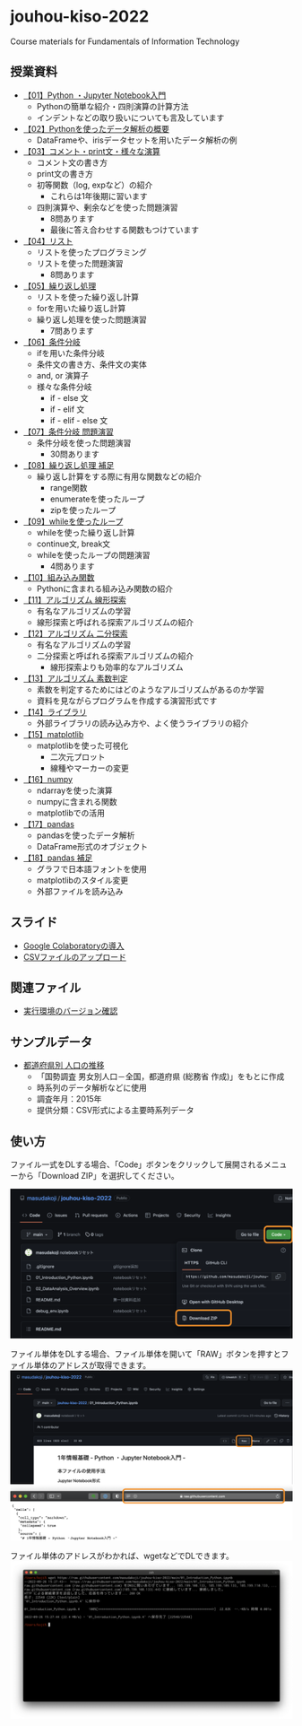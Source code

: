 # jouhou-kiso-2022
Course materials for Fundamentals of Information Technology



## 授業資料

- [【01】Python ・Jupyter Notebook入門](01_Introduction_Python.ipynb)
  - Pythonの簡単な紹介・四則演算の計算方法
  - インデントなどの取り扱いについても言及しています
- [【02】Pythonを使ったデータ解析の概要](02_DataAnalysis_Overview.ipynb)
  - DataFrameや、irisデータセットを用いたデータ解析の例
- [【03】コメント・print文・様々な演算](03_Calculation_Exercise.ipynb)
  - コメント文の書き方
  - print文の書き方
  - 初等関数（log, expなど）の紹介
    - これらは1年後期に習います
  - 四則演算や、剰余などを使った問題演習
    - 8問あります
    - 最後に答え合わせする関数もつけています
- [【04】リスト](04_List_Array.ipynb)
  - リストを使ったプログラミング
  - リストを使った問題演習
    - 8問あります
- [【05】繰り返し処理](05_Control_Flow_ForLoops.ipynb)
  - リストを使った繰り返し計算
  - forを用いた繰り返し計算
  - 繰り返し処理を使った問題演習
    - 7問あります
- [【06】条件分岐](06_Conditional_Statements.ipynb)
  - ifを用いた条件分岐
  - 条件文の書き方、条件文の実体
  - and, or 演算子
  - 様々な条件分岐
    - if - else 文
    - if - elif 文
    - if - elif - else 文
- [【07】条件分岐 問題演習](07_Conditional_Statements_Excercise.ipynb)
  - 条件分岐を使った問題演習
    - 30問あります
- [【08】繰り返し処理 補足](08_Supplemental_ForLoops.ipynb)
  - 繰り返し計算をする際に有用な関数などの紹介
    - range関数
    - enumerateを使ったループ
    - zipを使ったループ
- [【09】whileを使ったループ](09_Control_Flow_WhileLoops.ipynb)
  - whileを使った繰り返し計算
  - continue文, break文
  - whileを使ったループの問題演習
    - 4問あります
- [【10】組み込み関数](10_Built-inFunction.ipynb)
  - Pythonに含まれる組み込み関数の紹介
- [【11】アルゴリズム 線形探索](11_Algorithm_LinearSearch.ipynb)
  - 有名なアルゴリズムの学習
  - 線形探索と呼ばれる探索アルゴリズムの紹介
- [【12】アルゴリズム 二分探索](12_Algorithm_BinarySearch.ipynb)
  - 有名なアルゴリズムの学習
  - 二分探索と呼ばれる探索アルゴリズムの紹介
    - 線形探索よりも効率的なアルゴリズム
- [【13】アルゴリズム 素数判定](13_Algorithm_PrimeNumber-ANSWER.ipynb)
  - 素数を判定するためにはどのようなアルゴリズムがあるのか学習
  - 資料を見ながらプログラムを作成する演習形式です
- [【14】ライブラリ](14_Import_Library.ipynb)
  - 外部ライブラリの読み込み方や、よく使うライブラリの紹介
- [【15】matplotlib](15_Matplotlib.ipynb)
  - matplotlibを使った可視化
    - 二次元プロット
    - 線種やマーカーの変更
- [【16】numpy](16_Numpy.ipynb)
  - ndarrayを使った演算
  - numpyに含まれる関数
  - matplotlibでの活用
- [【17】pandas](17_Pandas.ipynb)
  - pandasを使ったデータ解析
  - DataFrame形式のオブジェクト
- [【18】pandas 補足](18_Supplemental_Pandas.ipynb)
  - グラフで日本語フォントを使用
  - matplotlibのスタイル変更
  - 外部ファイルを読み込み


## スライド
- [Google Colaboratoryの導入](slide/01_introduce_colab.pdf)
- [CSVファイルのアップロード](slide/02_upload_csv.pdf)

## 関連ファイル
- [実行環境のバージョン確認](debug_env.ipynb)

## サンプルデータ
- [都道府県別 人口の推移](data/census.csv)
  - 「国勢調査 男女別人口－全国，都道府県 (総務省 作成)」をもとに作成
  - 時系列のデータ解析などに使用
  - 調査年月：2015年
  - 提供分類：CSV形式による主要時系列データ


## 使い方
ファイル一式をDLする場合、「Code」ボタンをクリックして展開されるメニューから「Download ZIP」を選択してください。

![ss](images/howto_download_01.png)

ファイル単体をDLする場合、ファイル単体を開いて「RAW」ボタンを押すとファイル単体のアドレスが取得できます。
![ss](images/howto_download_02.png)
![ss](images/howto_download_03.png)

ファイル単体のアドレスがわかれば、wgetなどでDLできます。
![ss](images/howto_download_04.png)
